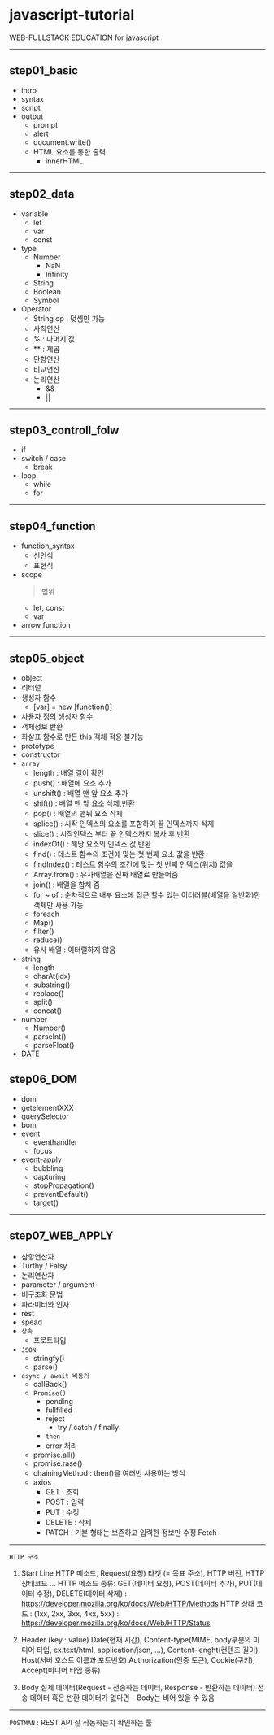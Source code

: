 # javascript-tutorial

WEB-FULLSTACK EDUCATION for javascript

---

## step01_basic

- intro
- syntax
- script
- output
  - prompt
  - alert
  - document.write()
  - HTML 요소를 통한 출력
    - innerHTML

---

## step02_data

- variable
  - let
  - var
  - const
- type
  - Number
    - NaN
    - Infinity
  - String
  - Boolean
  - Symbol
- Operator
  - String op : 덧셈만 가능
  - 사칙연산
  - % : 나머지 값
  - \*\* : 제곱
  - 단항연산
  - 비교연산
  - 논리연산
    - &&
    - ||

---

## step03_controll_folw

- if
- switch / case
  - break
- loop
  - while
  - for

---

## step04_function

- function_syntax
  - 선언식
  - 표현식
- scope
  > 범위
  - let, const
  - var
- arrow function

---

## step05_object

- object
- 리터럴
- 생성자 함수
  - [var] = new [function()]
- 사용자 정의 생성자 함수
- 객체정보 반환
- 화살표 함수로 만든 this 객체 적용 불가능
- prototype
- constructor
- `array`
  - length : 배열 길이 확인
  - push() : 배열에 요소 추가
  - unshift() : 배열 맨 앞 요소 추가
  - shift() : 배열 맨 앞 요소 삭제,반환
  - pop() : 배열의 맨뒤 요소 삭제
  - splice() : 시작 인덱스의 요소를 포함하여 끝 인덱스까지 삭제
  - slice() : 시작인덱스 부터 끝 인덱스까지 복사 후 반환
  - indexOf() : 해당 요소의 인덱스 값 반환
  - find() : 테스트 함수의 조건에 맞는 첫 번째 요소 값을 반환
  - findIndex() : 테스트 함수의 조건에 맞는 첫 번째 인덱스(위치) 값을
  - Array.from() : 유사배열을 진짜 배열로 만들어줌
  - join() : 배열을 합쳐 줌
  - for ~ of : 순차적으로 내부 요소에 접근 할수 있는 이터러블(배열을 일반화)한 객체만 사용 가능
  - foreach
  - Map()
  - filter()
  - reduce()
  - 유사 배열 : 이터럴하지 않음
- string
  - length
  - charAt(idx)
  - substring()
  - replace()
  - split()
  - concat()
- number
  - Number()
  - parseInt()
  - parseFloat()
- DATE

## step06_DOM

- dom
- getelementXXX
- querySelector
- bom
- event
  - eventhandler
  - focus
- event-apply
  - bubbling
  - capturing
  - stopPropagation()
  - preventDefault()
  - target()

---

## step07_WEB_APPLY

- 삼항연산자
- Turthy / Falsy
- 논리연산자
- parameter / argument
- 비구조화 문법
- 파라미터와 인자
- rest
- spead
- `상속`
  - 프로토타입
- `JSON`
  - stringfy()
  - parse()
- `async / await 비동기`
  - callBack()
  - `Promise()`
    - pending
    - fullfilled
    - reject
      - try / catch / finally
    - `then`
    - error 처리
  - promise.all()
  - promise.rase()
  - chainingMethod : then()을 여러번 사용하는 방식
  - axios
    - GET : 조회
    - POST : 입력
    - PUT : 수정
    - DELETE : 삭제
    - PATCH : 기본 형태는 보존하고 입력한 정보만 수정
      Fetch

---

`HTTP 구조`

1. Start Line
   HTTP 메소드, Request(요청) 타겟 (= 목표 주소), HTTP 버전, HTTP 상태코드 ...
   HTTP 메소드 종류: GET(데이터 요청), POST(데이터 추가), PUT(데이터 수정), DELETE(데이터 삭제) : https://developer.mozilla.org/ko/docs/Web/HTTP/Methods
   HTTP 상태 코드 : (1xx, 2xx, 3xx, 4xx, 5xx) : https://developer.mozilla.org/ko/docs/Web/HTTP/Status

2. Header (key : value)
   Date(현재 시간), Content-type(MIME, body부분의 미디어 타입, ex.text/html, application/json, ...),
   Content-lenght(컨텐츠 길이), Host(서버 호스트 이름과 포트번호)
   Authorization(인증 토큰), Cookie(쿠키), Accept(미디어 타입 종류)

3. Body
   실제 데이터(Request - 전송하는 데이터, Response - 반환하는 데이터)
   전송 데이터 혹은 반환 데이터가 없다면 - Body는 비어 있을 수 있음

---

`POSTMAN` : REST API 잘 작동하는지 확인하는 툴
